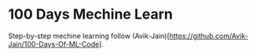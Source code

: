 # 100 Days Mechine Learn


Step-by-step mechine learning follow (Avik-Jain)[https://github.com/Avik-Jain/100-Days-Of-ML-Code].
